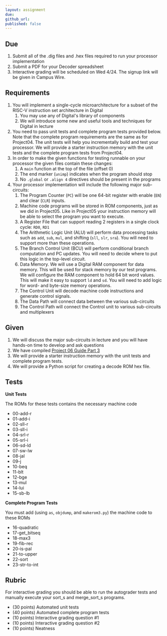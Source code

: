 ```yaml
---
layout: assignment
due: 
github_url: 
published: false
---
```


## Due 

1. Submit all of the .dig files and .hex files required to run your processor implementation
1. Submit a PDF for your Decoder spreadsheet
1. Interactive grading will be scheduled on Wed 4/24. The signup link will be given in Campus Wire.

## Requirements

1. You will implement a single-cycle microarchitecture for a subset of the RISC-V instruction set architecture in Digital
    1. You may use any of Digital's library of components
    1. We will introduce some new and useful tools and techniques for Digital in lecture
1. You need to pass unit tests and complete program tests provided below. Note that the complete program requirements are the same as for Project04. The unit tests will help you incrementally build and test your processor. We will provide a starter instruction memory with the unit tests and the complete program tests from Project04.
1. In order to make the given functions for testing runnable on your processor the given files contain these changes:
    1. A `main` function at the top of the file (offset 0)
    1. The end marker (`unimp`) indicates when the program should stop
    1. No `.global` or `.align 4` directives should be present in the programs
1. Your processor implementation will include the following major sub-circuits:
    1. The Program Counter (`PC`) will be one 64-bit register with enable (`EN`) and clear (`CLR`) inputs.
    1. Machine code programs will be stored in ROM components, just as we did in Project05. Like in Project05 your instruction memory will be able to select the program you want to execute.
    1. A Register File that can support reading 2 registers in a single clock cycle: `RD0`, `RD1`
    1. The Arithmetic Logic Unit (ALU) will perform data processing tasks such as `add`, `sub`, `mul`, and shifting (`sll`, `slr`, `sra`). You will need to support more than these operations.
    1. The Branch Control Unit (BCU) will perform conditional branch computation and PC updates. You will need to decide where to put this logic in the top-level circuit.
    1. Data Memory. We will use a Digital RAM component for data memory. This will be used for stack memory by our test programs. We will configure the RAM component to hold 64 bit word values. This will make it easy to support `ld` and `sd`. You will need to add logic for word- and byte-size memory operations.
    1. The Control Unit will decode machine code instructions and generate control signals.
    1. The Data Path will connect data between the various sub-circuits
    1. The Control Path will connect the Control unit to various sub-circuits and multiplexers

## Given
1. We will discuss the major sub-circuits in lecture and you will have hands-on time to develop and ask questions
1. We have compiled [Project 06 Guide Part 3](/guides/project06-part-3.html)
1. We will provide a starter instruction memory with the unit tests and complete program tests.
1. We will provide a Python script for creating a decode ROM hex file.

## Tests

**Unit  Tests**

The ROMs for these tests contains the necessary machine code

- 00-add-r
- 01-add-i
- 02-sll-r
- 03-sll-i
- 04-srl-r
- 05-srl-i
- 06-sd-ld
- 07-sw-lw
- 08-jal
- 09-j
- 10-beq
- 11-blt
- 12-bge
- 13-mul
- 14-lui
- 15-sb-lb

**Complete  Program Tests**

You must add (using `as`, `objdump`, and `makerom3.py`) the machine code to these ROMs

- 16-quadratic
- 17-get_bitseq
- 18-max3
- 19-fib-rec
- 20-is-pal
- 21-to-upper
- 22-sort
- 23-str-to-int

## Rubric
For interactive grading you should be able to run the autograder tests and manually execute your sort_s and merge_sort_s programs.
- (30 points) Automated unit tests
- (40 points) Automated complete program tests
- (10 points) Interactive grading question #1
- (10 points) Interactive grading question #2
- (10 points) Neatness
